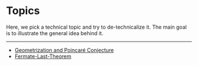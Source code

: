 # Topics
Here, we pick a technical topic and try to de-technicalize it. The main goal is to illustrate the general idea behind it.

---
* [Geometrization and Poincaré Conjecture](./Geometrization-and-Poincaré-Conjecture)
* [Fermate-Last-Theorem](./Fermate-Last-Theorem)
